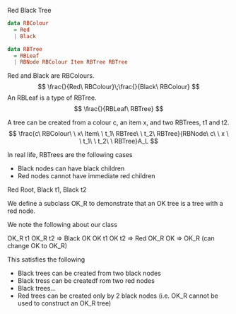 
Red Black Tree 
```haskell
data RBColour
  = Red
  | Black

data RBTree
  = RBLeaf
  | RBNode RBColour Item RBTree RBTree
```

Red and Black are RBColours.
$$
\frac{}{Red\ RBColour}\;\frac{}{Black\ RBColour}
$$
An RBLeaf is a type of RBTree.
$$
\frac{}{RBLeaf\ RBTree}
$$

A tree can be created from a colour c, an item x, and two RBTrees, t1 and t2.
$$
\frac{c\ RBColour\ \ x\ Item\  \ t_1\ RBTree\ \ t_2\  RBTree}{RBNode\ c\ \ x \ \ t_1\ \ t_2\ \ RBTree}A_L
$$

In real life, RBTrees are the following cases
- Black nodes can have black children
- Red nodes cannot have immediate red children

Red Root, Black t1, Black t2


We define a subclass OK_R to demonstrate that an OK tree is a tree with a red node.

We note the following about our class

OK_R t1 OK_R t2 => Black OK
OK t1 OK t2 => Red OK_R
OK => OK_R (can change OK to OK_R)

This satisfies the following
- Black trees can be created from two black nodes
- Black tress can be createdf rom two red nodes
- Black trees...
- Red trees can be created only by 2 black nodes (i.e. OK_R cannot be used to construct an OK_R tree)
